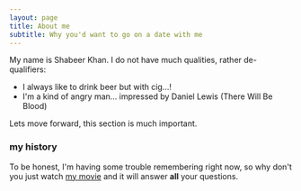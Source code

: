 ```yaml
---
layout: page
title: About me
subtitle: Why you'd want to go on a date with me
---
```


My name is Shabeer Khan. I do not have much qualities, rather de-qualifiers:

- I always like to drink beer but with cig...!
- I'm a kind of angry man... impressed by Daniel Lewis (There Will Be Blood)

Lets move forward, this section is much important.

### my history

To be honest, I'm having some trouble remembering right now, so why don't you just watch [my movie](http://en.wikipedia.org/wiki/The_Princess_Bride_%28film%29) and it will answer **all** your questions.
